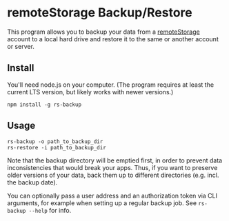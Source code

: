 # remoteStorage Backup/Restore

This program allows you to backup your data from a [remoteStorage][1] account
to a local hard drive and restore it to the same or another account or server.

## Install

You'll need node.js on your computer. (The program requires at least the
current LTS version, but likely works with newer versions.)

    npm install -g rs-backup

## Usage

    rs-backup -o path_to_backup_dir
    rs-restore -i path_to_backup_dir

Note that the backup directory will be emptied first, in order to prevent data
inconsistencies that would break your apps. Thus, if you want to preserve older
versions of your data, back them up to different directories (e.g. incl. the
backup date).

You can optionally pass a user address and an authorization token via CLI
arguments, for example when setting up a regular backup job. See `rs-backup
--help` for info.

[1]: https://remotestorage.io
